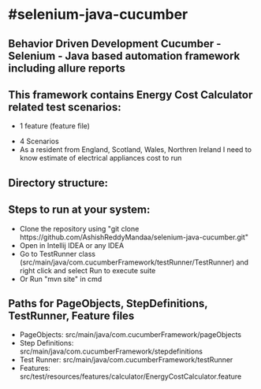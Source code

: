 <h1>#selenium-java-cucumber</h1>
<h2>Behavior Driven Development Cucumber - Selenium - Java based automation framework including allure reports</h2>

<h2>This framework contains Energy Cost Calculator related test scenarios:</h2>
<ul><li>1 feature (feature file)</li></ul>
<ul><li>4 Scenarios</li>
<li>As a resident from England, Scotland, Wales, Northren Ireland I need to know estimate of electrical appliances cost to run
</li></ul>

<h2>Directory structure:</h2>

<h2>Steps to run at your system:</h2>
<ul>
<li>Clone the repository using "git clone https://github.com/AshishReddyMandaa/selenium-java-cucumber.git"</li>
<li>Open in Intellij IDEA or any IDEA</li>
<li>Go to TestRunner class (src/main/java/com.cucumberFramework/testRunner/TestRunner) and right click and select Run to execute suite</li>
<li>Or Run "mvn site" in cmd</li>
</ul>

<h2>Paths for PageObjects, StepDefinitions, TestRunner, Feature files</h2>
<ul>
<li>PageObjects: src/main/java/com.cucumberFramework/pageObjects</li>
<li>Step Definitions: src/main/java/com.cucumberFramework/stepdefinitions</li>
<li>Test Runner: src/main/java/com.cucumberFramework/testRunner</li>
<li>Features: src/test/resources/features/calculator/EnergyCostCalculator.feature</li>
</ul>